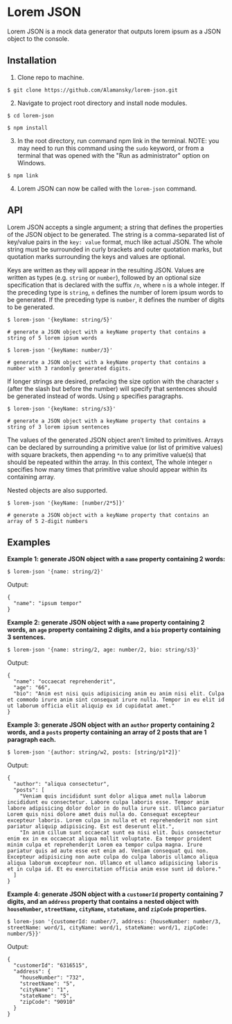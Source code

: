 # Lorem JSON

Lorem JSON is a mock data generator that outputs lorem ipsum as a JSON object to the console.

## Installation

1. Clone repo to machine.
```
$ git clone https://github.com/Alamansky/lorem-json.git
```
2. Navigate to project root directory and install node modules.
```
$ cd lorem-json

$ npm install
```
3. In the root directory, run command npm link in the terminal. NOTE: you may need to run this command using the `sudo` keyword, or from a terminal that was opened with the "Run as administrator" option on Windows.
```
$ npm link
```
4. Lorem JSON can now be called with the `lorem-json` command.

## API

Lorem JSON accepts a single argument; a string that defines the properties of the JSON object to be generated. The string is a comma-separated list of key/value pairs in the `key: value` format, much like actual JSON. The whole string must be surrounded in curly brackets and outer quotation marks, but quotation marks surrounding the keys and values are optional.

Keys are written as they will appear in the resulting JSON. Values are written as types (e.g. `string` or `number`), followed by an optional size specification that is declared with the suffix `/n`, where `n` is a whole integer. If the preceding type is `string`, `n` defines the number of lorem ipsum words to be generated. If the preceding type is `number`, it defines the number of digits to be generated.

```
$ lorem-json '{keyName: string/5}'

# generate a JSON object with a keyName property that contains a string of 5 lorem ipsum words

$ lorem-json '{keyName: number/3}'

# generate a JSON object with a keyName property that contains a number with 3 randomly generated digits.

```

If longer strings are desired, prefacing the size option with the character `s` (after the slash but before the number) will specify that sentences should be generated instead of words. Using `p` specifies paragraphs.

```
$ lorem-json '{keyName: string/s3}'

# generate a JSON object with a keyName property that contains a string of 3 lorem ipsum sentences
```

The values of the generated JSON object aren't limited to primitives. Arrays can be declared by surrounding a primitive value (or list of primitive values) with square brackets, then appending `*n` to any primitive value(s) that should be repeated within the array. In this context, The whole integer `n` specifies how many times that primitive value should appear within its containing array.

Nested objects are also supported.

```
$ lorem-json '{keyName: [number/2*5]}'

# generate a JSON object with a keyName property that contains an array of 5 2-digit numbers
```

## Examples

**Example 1: generate JSON object with a `name` property containing 2 words:**

```
$ lorem-json '{name: string/2}'
```

Output:

```
{
  "name": "ipsum tempor"
}
```

**Example 2: generate JSON object with a `name` property containing 2 words, an `age` property containing 2 digits, and a `bio` property containing 3 sentences.**

```
$ lorem-json '{name: string/2, age: number/2, bio: string/s3}'
```

Output:

```
{
  "name": "occaecat reprehenderit",
  "age": "66",
  "bio": "Anim est nisi quis adipisicing anim eu anim nisi elit. Culpa et commodo irure anim sint consequat irure nulla. Tempor in eu elit id ut laborum officia elit aliquip ex id cupidatat amet."
}
```

**Example 3: generate JSON object with an `author` property containing 2 words, and a `posts` property containing an array of 2 posts that are 1 paragraph each.**

```
$ lorem-json '{author: string/w2, posts: [string/p1*2]}'
```

Output:
```
{
  "author": "aliqua consectetur",
  "posts": [
    "Veniam quis incididunt sunt dolor aliqua amet nulla laborum incididunt eu consectetur. Labore culpa laboris esse. Tempor anim labore adipisicing dolor dolor in do nulla irure sit. Ullamco pariatur Lorem quis nisi dolore amet duis nulla do. Consequat excepteur excepteur laboris. Lorem culpa in nulla et et reprehenderit non sint pariatur aliquip adipisicing. Est est deserunt elit.",
    "In anim cillum sunt occaecat sunt ea nisi elit. Duis consectetur enim ex in ex occaecat aliqua mollit voluptate. Ea tempor proident minim culpa et reprehenderit Lorem ea tempor culpa magna. Irure pariatur quis ad aute esse est enim ad. Veniam consequat qui non. Excepteur adipisicing non aute culpa do culpa laboris ullamco aliqua aliqua laborum excepteur non. Ullamco et ullamco adipisicing laboris et in culpa id. Et eu exercitation officia anim esse sunt id dolore."
  ]
}
```

**Example 4: generate JSON object with a `customerId` property containing 7 digits, and an `address` property that contains a nested object with `houseNumber`, `streetName`, `cityName`, `stateName`, and `zipCode` properties.**

```
$ lorem-json '{customerId: number/7, address: {houseNumber: number/3, streetName: word/1, cityName: word/1, stateName: word/1, zipCode: number/5}}'
```

Output:

```
{
  "customerId": "6316515",
  "address": {
    "houseNumber": "732",
    "streetName": "5",
    "cityName": "1",
    "stateName": "5",
    "zipCode": "90910"
  }
}
```
